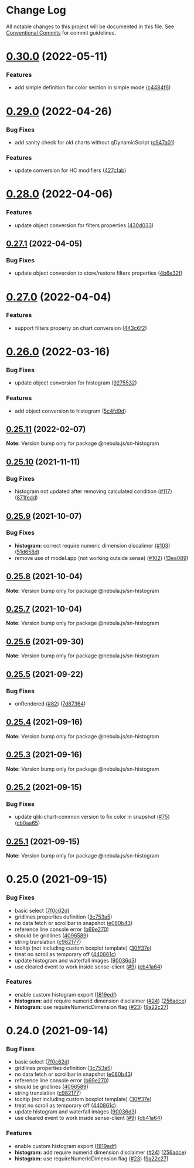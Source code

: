 # Change Log

All notable changes to this project will be documented in this file.
See [Conventional Commits](https://conventionalcommits.org) for commit guidelines.

# [0.30.0](https://github.com/qlik-oss/nebula.js/compare/@nebula.js/sn-histogram@0.29.0...@nebula.js/sn-histogram@0.30.0) (2022-05-11)


### Features

* add simple definition for color section in simple mode ([c4484f6](https://github.com/qlik-oss/nebula.js/commit/c4484f65f82349d0dd20a4a7a6a297e4f20fdd3f))





# [0.29.0](https://github.com/qlik-oss/nebula.js/compare/@nebula.js/sn-histogram@0.28.0...@nebula.js/sn-histogram@0.29.0) (2022-04-26)


### Bug Fixes

* add sanity check for old charts without qDynamicScript ([c947a01](https://github.com/qlik-oss/nebula.js/commit/c947a0105259ebdeca4a8cbf60be5db8f2042957))


### Features

* update conversion for HC modifiers ([427cfab](https://github.com/qlik-oss/nebula.js/commit/427cfabf65ea46a520500fafec53576233292f3c))





# [0.28.0](https://github.com/qlik-oss/nebula.js/compare/@nebula.js/sn-histogram@0.27.1...@nebula.js/sn-histogram@0.28.0) (2022-04-06)


### Features

* update object conversion for filters properties ([430d033](https://github.com/qlik-oss/nebula.js/commit/430d033511efd1cb72a8081295e136cb7245c8f0))





## [0.27.1](https://github.com/qlik-oss/nebula.js/compare/@nebula.js/sn-histogram@0.27.0...@nebula.js/sn-histogram@0.27.1) (2022-04-05)


### Bug Fixes

* update object conversion to store/restore filters properties ([4b6e32f](https://github.com/qlik-oss/nebula.js/commit/4b6e32f6fb099bb25a31792950ae06c2db9add8e))





# [0.27.0](https://github.com/qlik-oss/nebula.js/compare/@nebula.js/sn-histogram@0.26.0...@nebula.js/sn-histogram@0.27.0) (2022-04-04)


### Features

* support filters property on chart conversion ([443c6f2](https://github.com/qlik-oss/nebula.js/commit/443c6f2a3f8b9099e53fff132322df82cd486907))





# [0.26.0](https://github.com/qlik-oss/nebula.js/compare/@nebula.js/sn-histogram@0.25.11...@nebula.js/sn-histogram@0.26.0) (2022-03-16)


### Bug Fixes

* update object conversion for histogram ([9275532](https://github.com/qlik-oss/nebula.js/commit/92755329b6ea682e50e16f95c6586d36ac261277))


### Features

* add object conversion to histogram ([5c4fd9d](https://github.com/qlik-oss/nebula.js/commit/5c4fd9da8bc47c6b3b5ba55f86d43310094e073c))





## [0.25.11](https://github.com/qlik-oss/nebula.js/compare/@nebula.js/sn-histogram@0.25.10...@nebula.js/sn-histogram@0.25.11) (2022-02-07)

**Note:** Version bump only for package @nebula.js/sn-histogram





## [0.25.10](https://github.com/qlik-oss/nebula.js/compare/@nebula.js/sn-histogram@0.25.9...@nebula.js/sn-histogram@0.25.10) (2021-11-11)


### Bug Fixes

* histogram not updated after removing calculated condition ([#117](https://github.com/qlik-oss/nebula.js/issues/117)) ([871fedd](https://github.com/qlik-oss/nebula.js/commit/871fedda2e65cb256e55531f962797953d8781e6))





## [0.25.9](https://github.com/qlik-oss/nebula.js/compare/@nebula.js/sn-histogram@0.25.8...@nebula.js/sn-histogram@0.25.9) (2021-10-07)


### Bug Fixes

* **histogram:** correct require numeric dimension discalimer ([#103](https://github.com/qlik-oss/nebula.js/issues/103)) ([51d658d](https://github.com/qlik-oss/nebula.js/commit/51d658dd16fcf3e2628f9e9aa81a7ef5ec5c007b))
* remove use of model.app (not working outside sense) ([#102](https://github.com/qlik-oss/nebula.js/issues/102)) ([13ea089](https://github.com/qlik-oss/nebula.js/commit/13ea089546d9646b086a2cc09fdcd9dee0c44fa6))





## [0.25.8](https://github.com/qlik-oss/nebula.js/compare/@nebula.js/sn-histogram@0.25.7...@nebula.js/sn-histogram@0.25.8) (2021-10-04)

**Note:** Version bump only for package @nebula.js/sn-histogram





## [0.25.7](https://github.com/qlik-oss/nebula.js/compare/@nebula.js/sn-histogram@0.25.6...@nebula.js/sn-histogram@0.25.7) (2021-10-04)

**Note:** Version bump only for package @nebula.js/sn-histogram





## [0.25.6](https://github.com/qlik-oss/nebula.js/compare/@nebula.js/sn-histogram@0.25.5...@nebula.js/sn-histogram@0.25.6) (2021-09-30)

**Note:** Version bump only for package @nebula.js/sn-histogram





## [0.25.5](https://github.com/qlik-oss/nebula.js/compare/@nebula.js/sn-histogram@0.25.4...@nebula.js/sn-histogram@0.25.5) (2021-09-22)


### Bug Fixes

* onRendered ([#82](https://github.com/qlik-oss/nebula.js/issues/82)) ([7d87364](https://github.com/qlik-oss/nebula.js/commit/7d87364f49b2e41f70f25f279a986c26c4dd3801))





## [0.25.4](https://github.com/qlik-oss/nebula.js/compare/@nebula.js/sn-histogram@0.25.3...@nebula.js/sn-histogram@0.25.4) (2021-09-16)

**Note:** Version bump only for package @nebula.js/sn-histogram





## [0.25.3](https://github.com/qlik-oss/nebula.js/compare/@nebula.js/sn-histogram@0.25.2...@nebula.js/sn-histogram@0.25.3) (2021-09-16)

**Note:** Version bump only for package @nebula.js/sn-histogram





## [0.25.2](https://github.com/qlik-oss/nebula.js/compare/@nebula.js/sn-histogram@0.25.1...@nebula.js/sn-histogram@0.25.2) (2021-09-15)


### Bug Fixes

* update qlik-chart-common version to fix color in snapshot ([#75](https://github.com/qlik-oss/nebula.js/issues/75)) ([cb0aa65](https://github.com/qlik-oss/nebula.js/commit/cb0aa65c240c4ada005f06cef7c97d0091890cf8))





## [0.25.1](https://github.com/qlik-oss/nebula.js/compare/@nebula.js/sn-histogram@0.25.0...@nebula.js/sn-histogram@0.25.1) (2021-09-15)

**Note:** Version bump only for package @nebula.js/sn-histogram





# 0.25.0 (2021-09-15)


### Bug Fixes

* basic select ([7f0c62d](https://github.com/qlik-oss/nebula.js/commit/7f0c62d17cca8c8a90994d430e6d1e6c26d90573))
* gridlines properties definition ([3c753a5](https://github.com/qlik-oss/nebula.js/commit/3c753a571c205b5d0325aab780cfa420ed8144ce))
* no data fetch or scrollbar in snapshot ([e080b43](https://github.com/qlik-oss/nebula.js/commit/e080b4354b98dfd643a43c890b8e319efa8ba0ce))
* reference line console error ([b69e270](https://github.com/qlik-oss/nebula.js/commit/b69e270ff9cfbd34305c8dc30dbf3f2d6eb71485))
* should be gridlines ([4096589](https://github.com/qlik-oss/nebula.js/commit/40965899a42641f4cceed8d42755b4e458c21ec2))
* string translation ([c982177](https://github.com/qlik-oss/nebula.js/commit/c982177993b7682b3bfb2fb4200edd5038cb1aad))
* tooltip (not including custom boxplot template) ([30ff37e](https://github.com/qlik-oss/nebula.js/commit/30ff37ea22898deb645244ecd64b6a8c624b5edc))
* treat no scroll as temporary off ([440861c](https://github.com/qlik-oss/nebula.js/commit/440861c7d3a458b4e65ca9f0b94021606cba3335))
* update histogram and waterfall images ([90036d3](https://github.com/qlik-oss/nebula.js/commit/90036d32afc28888d8b76eec762c67ced80937f5))
* use cleared event to work inside sense-client ([#9](https://github.com/qlik-oss/nebula.js/issues/9)) ([cb41a64](https://github.com/qlik-oss/nebula.js/commit/cb41a6456cfb7b61abd90e59604340041802a313))


### Features

* enable custom histogram export ([1819edf](https://github.com/qlik-oss/nebula.js/commit/1819edf7516d110617e72b70ad8737c4c4bcbbff))
* **histogram:** add require numerid dimension disclaimer ([#24](https://github.com/qlik-oss/nebula.js/issues/24)) ([256adce](https://github.com/qlik-oss/nebula.js/commit/256adce2e7a6509ccb01b16983f1a1d7692f8313))
* **histogram:** use requireNumericDimension flag ([#23](https://github.com/qlik-oss/nebula.js/issues/23)) ([9a22c27](https://github.com/qlik-oss/nebula.js/commit/9a22c27a296c9d9866eb5d735623f97869d0c539))





# 0.24.0 (2021-09-14)


### Bug Fixes

* basic select ([7f0c62d](https://github.com/qlik-oss/nebula.js/commit/7f0c62d17cca8c8a90994d430e6d1e6c26d90573))
* gridlines properties definition ([3c753a5](https://github.com/qlik-oss/nebula.js/commit/3c753a571c205b5d0325aab780cfa420ed8144ce))
* no data fetch or scrollbar in snapshot ([e080b43](https://github.com/qlik-oss/nebula.js/commit/e080b4354b98dfd643a43c890b8e319efa8ba0ce))
* reference line console error ([b69e270](https://github.com/qlik-oss/nebula.js/commit/b69e270ff9cfbd34305c8dc30dbf3f2d6eb71485))
* should be gridlines ([4096589](https://github.com/qlik-oss/nebula.js/commit/40965899a42641f4cceed8d42755b4e458c21ec2))
* string translation ([c982177](https://github.com/qlik-oss/nebula.js/commit/c982177993b7682b3bfb2fb4200edd5038cb1aad))
* tooltip (not including custom boxplot template) ([30ff37e](https://github.com/qlik-oss/nebula.js/commit/30ff37ea22898deb645244ecd64b6a8c624b5edc))
* treat no scroll as temporary off ([440861c](https://github.com/qlik-oss/nebula.js/commit/440861c7d3a458b4e65ca9f0b94021606cba3335))
* update histogram and waterfall images ([90036d3](https://github.com/qlik-oss/nebula.js/commit/90036d32afc28888d8b76eec762c67ced80937f5))
* use cleared event to work inside sense-client ([#9](https://github.com/qlik-oss/nebula.js/issues/9)) ([cb41a64](https://github.com/qlik-oss/nebula.js/commit/cb41a6456cfb7b61abd90e59604340041802a313))


### Features

* enable custom histogram export ([1819edf](https://github.com/qlik-oss/nebula.js/commit/1819edf7516d110617e72b70ad8737c4c4bcbbff))
* **histogram:** add require numerid dimension disclaimer ([#24](https://github.com/qlik-oss/nebula.js/issues/24)) ([256adce](https://github.com/qlik-oss/nebula.js/commit/256adce2e7a6509ccb01b16983f1a1d7692f8313))
* **histogram:** use requireNumericDimension flag ([#23](https://github.com/qlik-oss/nebula.js/issues/23)) ([9a22c27](https://github.com/qlik-oss/nebula.js/commit/9a22c27a296c9d9866eb5d735623f97869d0c539))
